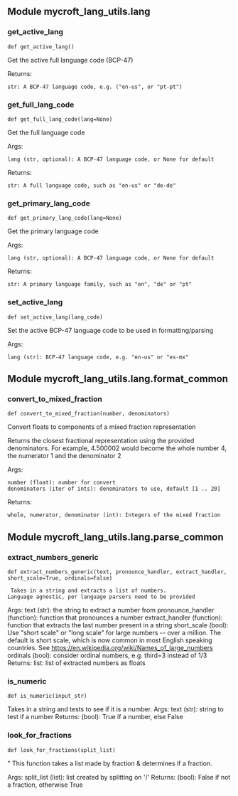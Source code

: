 
## Module mycroft_lang_utils.lang

### get\_active\_lang
 ```
 def get_active_lang()
 ```
 
 Get the active full language code (BCP-47)

Returns:

    str: A BCP-47 language code, e.g. ("en-us", or "pt-pt") 
    
### get\_full\_lang\_code
 ```
 def get_full_lang_code(lang=None)
 ```
 
 Get the full language code

Args:

    lang (str, optional): A BCP-47 language code, or None for default

Returns:

    str: A full language code, such as "en-us" or "de-de" 
    
### get\_primary\_lang\_code
 ```
 def get_primary_lang_code(lang=None)
 ```
 
 Get the primary language code

Args:

    lang (str, optional): A BCP-47 language code, or None for default

Returns:

    str: A primary language family, such as "en", "de" or "pt" 
    
### set\_active\_lang
 ```
 def set_active_lang(lang_code)
 ```
 
 Set the active BCP-47 language code to be used in formatting/parsing


Args:

    lang (str): BCP-47 language code, e.g. "en-us" or "es-mx"
    

## Module mycroft_lang_utils.lang.format_common

### convert\_to\_mixed\_fraction
 ```
 def convert_to_mixed_fraction(number, denominators)
 ```
 
 Convert floats to components of a mixed fraction representation

Returns the closest fractional representation using the
provided denominators.  For example, 4.500002 would become
the whole number 4, the numerator 1 and the denominator 2

Args:

    number (float): number for convert
    denominators (iter of ints): denominators to use, default [1 .. 20]
    
Returns:

    whole, numerator, denominator (int): Integers of the mixed fraction
    

## Module mycroft_lang_utils.lang.parse_common

### extract\_numbers\_generic
 ```
 def extract_numbers_generic(text, pronounce_handler, extract_handler, short_scale=True, ordinals=False)
 ```
     Takes in a string and extracts a list of numbers.
    Language agnostic, per language parsers need to be provided

Args:
    text (str): the string to extract a number from
    pronounce_handler (function): function that pronounces a number
    extract_handler (function): function that extracts the last number
    present in a string
    short_scale (bool): Use "short scale" or "long scale" for large
        numbers -- over a million.  The default is short scale, which
        is now common in most English speaking countries.
        See https://en.wikipedia.org/wiki/Names_of_large_numbers
    ordinals (bool): consider ordinal numbers, e.g. third=3 instead of 1/3
Returns:
    list: list of extracted numbers as floats 
### is\_numeric
 ```
 def is_numeric(input_str)
 ```
 Takes in a string and tests to see if it is a number.
Args:
    text (str): string to test if a number
Returns:
    (bool): True if a number, else False 
### look\_for\_fractions
 ```
 def look_for_fractions(split_list)
 ```
 "
This function takes a list made by fraction & determines if a fraction.

Args:
    split_list (list): list created by splitting on '/'
Returns:
    (bool): False if not a fraction, otherwise True
